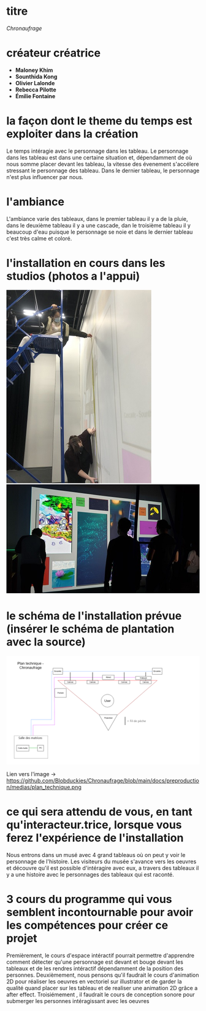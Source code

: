 # titre
*Chronaufrage*
# créateur créatrice
- **Maloney Khim**
- **Sounthida Kong**
- **Olivier Lalonde**
- **Rebecca Pilotte**
- **Émilie Fontaine**
# la façon dont le theme du temps est exploiter dans la création
Le temps intéragie avec le personnage dans les tableau. Le personnage dans les tableau est dans une certaine situation et, dépendamment de où nous somme placer devant les tableau, la vitesse des évenement s'accélere stressant le personnage des tableau. Dans le dernier tableau, le personnage n'est plus influencer par nous. 
# l'ambiance
L'ambiance varie des tableaux, dans le premier tableau il y a de la pluie, dans le deuxième tableau il y a une cascade, dan le troisième tableau il y beaucoup d'eau puisque le personnage se noie et dans le dernier tableau c'est très calme et coloré.
# l'installation en cours dans les studios (photos a l'appui)
![image 1 de l'oeuvre Chronaufrage](media/image_chronaufrage_01.jpg)
![image 2 de l'oeuvre Chronaufrage](media/image_chronaufrage_02.jpg)
# le schéma de l'installation prévue (insérer le schéma de plantation avec la source)
![image du schéma de plentation](media/image_chronaufrage_plentation.png)

Lien vers l'image → https://github.com/Blobduckies/Chronaufrage/blob/main/docs/preproduction/medias/plan_technique.png
# ce qui sera attendu de vous, en tant qu'interacteur.trice, lorsque vous ferez l'expérience de l'installation
Nous entrons dans un musé avec 4 grand tableaus où on peut y voir le personnage de l'histoire. Les visiteurs du musée s'avance vers les oeuvres et découvre qu'il est possible d'intéragire avec eux, a travers des tableaux il y a une histoire avec le personnages des tableaux qui est raconté.
# 3 cours du programme qui vous semblent incontournable pour avoir les compétences pour créer ce projet
Premièrement, le cours d'espace intéractif pourrait permettre d'apprendre comment détecter qu'une personnage est devant et bouge devant les tableaux et de les rendres intéractif dépendamment de la position des personnes. Deuxièmement, nous pensons qu'il faudrait le cours d'animation 2D pour réaliser les oeuvres en vectoriel sur illustrator et de garder la qualité quand placer sur les tableau et de realiser une animation 2D grâce a after effect. Troisiémement , il faudrait le cours de conception sonore pour submerger les personnes intéragissant avec les oeuvres

